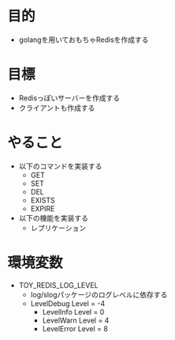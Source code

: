 # 目的
- golangを用いておもちゃRedisを作成する

# 目標
- Redisっぽいサーバーを作成する
- クライアントも作成する

# やること
- 以下のコマンドを実装する
  - GET
  - SET
  - DEL
  - EXISTS
  - EXPIRE
- 以下の機能を実装する
  - レプリケーション

# 環境変数
- TOY_REDIS_LOG_LEVEL
  - log/slogパッケージのログレベルに依存する
  - LevelDebug Level = -4
 	- LevelInfo  Level = 0
	- LevelWarn  Level = 4
	- LevelError Level = 8
